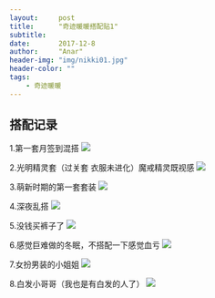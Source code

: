 ```yaml
---
layout:     post
title:      "奇迹暖暖搭配贴1"
subtitle:   
date:       2017-12-8
author:     "Anar"
header-img: "img/nikki01.jpg"
header-color: ""
tags:
    - 奇迹暖暖
---
```

## 搭配记录
1.第一套月签到混搭
<img src="/img/nikki/screenshot208.jpg">

2.光明精灵套（过关套 衣服未进化）魔戒精灵既视感
<img src="/img/nikki/screenshot210.jpg">

3.萌新时期的第一套套装
<img src="/img/nikki/screenshot387.jpg">

4.深夜乱搭
<img src="/img/nikki/screenshot389.jpg">

5.没钱买裤子了
<img src="/img/nikki/screenshot390.jpg">

6.感觉巨难做的冬眠，不搭配一下感觉血亏
<img src="/img/nikki/screenshot391.jpg">

7.女扮男装的小姐姐
<img src="/img/nikki/screenshot392.jpg">

8.白发小哥哥（我也是有白发的人了）
<img src="/img/nikki/screenshot393.jpg">





